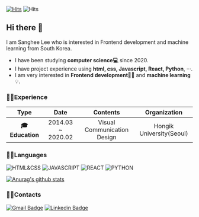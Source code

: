 [![Hits](https://hits.seeyoufarm.com/api/count/incr/badge.svg?url=https%3A%2F%2Fgithub.com%2Fsanghee-dev&count_bg=%2379C83D&title_bg=%23555555&icon=&icon_color=%23E7E7E7&title=hits&edge_flat=false)](https://hits.seeyoufarm.com) ![Hits](https://img.shields.io/github/followers/sanghee-dev?label=Follow)

## Hi there 👋

I am Sanghee Lee who is interested in Frontend development and machine learning from South Korea.

- I have been studying **computer science:computer:** since 2020.
- I have project experience using **html, css, Javascript, React, Python**, ···.
- I am very interested in **Frontend development**👩‍💻 and **machine learning**💡.

### 🙆‍♀Experience

|           **Type**           |     **Date**      |        **Contents**         |     **Organization**     |
| :--------------------------: | :---------------: | :-------------------------: | :----------------------: |
| **:mortar_board: Education** | 2014.03 ~ 2020.02 | Visual Communication Design | Hongik University(Seoul) |

### 🙆‍♀Languages

![HTML&CSS](https://img.shields.io/badge/html%20&%20css-%E2%98%85%E2%98%85%E2%98%85%E2%98%85%E2%98%86-E34F26?style=flat&logo=html5&logoColor=white) ![JAVASCRIPT](https://img.shields.io/badge/Javascript-%E2%98%85%E2%98%85%E2%98%85%E2%98%86%E2%98%86-F7DF1E?style=flat&logo=javascript&logoColor=white) ![REACT](https://img.shields.io/badge/React-%E2%98%85%E2%98%85%E2%98%86%E2%98%86%E2%98%86-3776AB?style=flat&logo=React&logoColor=white) ![PYTHON](https://img.shields.io/badge/Python-%E2%98%85%E2%98%85%E2%98%86%E2%98%86%E2%98%86-61DAFB?style=flat&logo=Python&logoColor=white)

[![Anurag's github stats](https://github-readme-stats.vercel.app/api?username=sanghee-dev&show_icons=true)](https://github.com/anuraghazra/github-readme-stats)

### 🙆‍♀Contacts

[![Gmail Badge](https://img.shields.io/badge/Gmail-d14836?style=flat-square&logo=Gmail&logoColor=white&link=mailto:leeesangheee@gmail.com)](mailto:leeesangheee@gmail.com) [![Linkedin Badge](https://img.shields.io/badge/-LinkedIn-blue?style=flat-square&logo=Linkedin&logoColor=white&link=https://www.linkedin.com/in/sanghee-lee-52ba5a1a8)](https://www.linkedin.com/in/sanghee-lee-52ba5a1a8)
